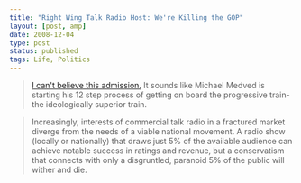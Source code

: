 ```yaml
---
title: "Right Wing Talk Radio Host: We're Killing the GOP"
layout: [post, amp]
date: 2008-12-04
type: post
status: published
tags: Life, Politics
---
```



> [I can't believe this admission.](http://blogs.usatoday.com/oped/2008/12/will-talk-radio.html) It sounds like Michael Medved is starting his 12 step process of getting on board the progressive train- the ideologically superior train.

> Increasingly, interests of commercial talk radio in a fractured market diverge from the needs of a viable national movement. A radio show (locally or nationally) that draws just 5% of the available audience can achieve notable success in ratings and revenue, but a conservatism that connects with only a disgruntled, paranoid 5% of the public will wither and die.
